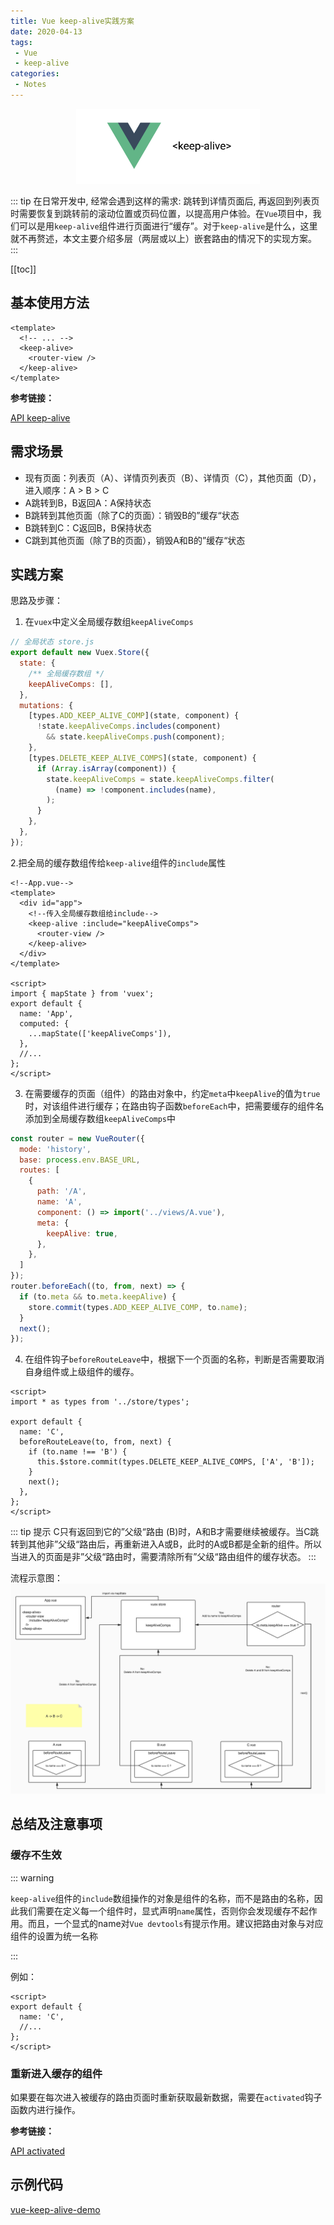 ```yaml
---
title: Vue keep-alive实践方案
date: 2020-04-13
tags:
 - Vue
 - keep-alive
categories:
 - Notes
---
```


<p align="center">
  <img src="/assets/img/vue_keep-alive.png" height="120px"/> 
</p>
<!-- more -->

::: tip
在日常开发中, 经常会遇到这样的需求: 跳转到详情页面后, 再返回到列表页时需要恢复到跳转前的滚动位置或页码位置，以提高用户体验。在`Vue`项目中，我们可以是用`keep-alive`组件进行页面进行“缓存”。对于`keep-alive`是什么，这里就不再赘述，本文主要介绍多层（两层或以上）嵌套路由的情况下的实现方案。
:::

[[toc]]

## 基本使用方法

```vue
<template>
  <!-- ... -->
  <keep-alive>
    <router-view />
  </keep-alive>
</template>
```

**参考链接：**

[API keep-alive](<https://cn.vuejs.org/v2/api/#keep-alive>)



## 需求场景

- 现有页面：列表页（A）、详情页列表页（B）、详情页（C），其他页面（D），进入顺序：A > B > C
- A跳转到B，B返回A：A保持状态
- B跳转到其他页面（除了C的页面）：销毁B的”缓存“状态
- B跳转到C：C返回B，B保持状态
- C跳到其他页面（除了B的页面），销毁A和B的”缓存“状态





## 实践方案

思路及步骤：

1. 在`vuex`中定义全局缓存数组`keepAliveComps`

```js
// 全局状态 store.js 
export default new Vuex.Store({
  state: {
    /** 全局缓存数组 */
    keepAliveComps: [],
  },
  mutations: {
    [types.ADD_KEEP_ALIVE_COMP](state, component) {
      !state.keepAliveComps.includes(component)
        && state.keepAliveComps.push(component);
    },
    [types.DELETE_KEEP_ALIVE_COMPS](state, component) {
      if (Array.isArray(component)) {
        state.keepAliveComps = state.keepAliveComps.filter(
          (name) => !component.includes(name),
        );
      }
    },
  },
});

```

2.把全局的缓存数组传给`keep-alive`组件的`include`属性

```vue {5}
<!--App.vue-->
<template>
  <div id="app">
    <!--传入全局缓存数组给include-->
    <keep-alive :include="keepAliveComps">
      <router-view />
    </keep-alive>
  </div>
</template>

<script>
import { mapState } from 'vuex';
export default {
  name: 'App',
  computed: {
    ...mapState(['keepAliveComps']),
  },
  //...
};
</script>
```



3. 在需要缓存的页面（组件）的路由对象中，约定`meta`中`keepAlive`的值为`true`时，对该组件进行缓存；在路由钩子函数`beforeEach`中，把需要缓存的组件名添加到全局缓存数组`keepAliveComps`中

```js {10,16,17,18}
const router = new VueRouter({
  mode: 'history',
  base: process.env.BASE_URL,
  routes: [
    {
      path: '/A',
      name: 'A',
      component: () => import('../views/A.vue'),
      meta: {
        keepAlive: true,
      },
    },
  ]
});
router.beforeEach((to, from, next) => {
  if (to.meta && to.meta.keepAlive) {
    store.commit(types.ADD_KEEP_ALIVE_COMP, to.name);
  }
  next();
});
```

4. 在组件钩子`beforeRouteLeave`中，根据下一个页面的名称，判断是否需要取消自身组件或上级组件的缓存。
```vue {7,8,9}
<script>
import * as types from '../store/types';

export default {
  name: 'C',
  beforeRouteLeave(to, from, next) {
    if (to.name !== 'B') {
      this.$store.commit(types.DELETE_KEEP_ALIVE_COMPS, ['A', 'B']);
    }
    next();
  },
};
</script>
```
::: tip 提示
C只有返回到它的”父级“路由 (B)时，A和B才需要继续被缓存。当C跳转到其他非”父级“路由后，再重新进入A或B，此时的A或B都是全新的组件。所以当进入的页面是非”父级“路由时，需要清除所有”父级“路由组件的缓存状态。
:::

流程示意图：
![image](./img/Vue_keep-alive/flow_chart.jpg)





## 总结及注意事项
### 缓存不生效

::: warning

`keep-alive`组件的`include`数组操作的对象是组件的名称，而不是路由的名称，因此我们需要在定义每一个组件时，显式声明`name`属性，否则你会发现缓存不起作用。而且，一个显式的name对`Vue devtools`有提示作用。建议把路由对象与对应组件的设置为统一名称

:::

例如：

```vue {3}
<script>
export default {
  name: 'C',
  //...
};
</script>
```

### 重新进入缓存的组件
如果要在每次进入被缓存的路由页面时重新获取最新数据，需要在`activated`钩子函数内进行操作。

**参考链接：**

[API activated](https://cn.vuejs.org/v2/api/#activated)



## 示例代码

[vue-keep-alive-demo](https://github.com/drinkeewu/vue-keep-alive-solution-demo)